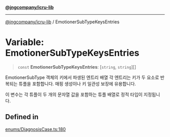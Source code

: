 [**@jngcompany/icru-lib**](../README.md)

***

[@jngcompany/icru-lib](../globals.md) / EmotionerSubTypeKeysEntries

# Variable: EmotionerSubTypeKeysEntries

> `const` **EmotionerSubTypeKeysEntries**: [`string`, `string`][]

EmotionerSubType 객체의 키에서 파생된 엔트리 배열
각 엔트리는 키가 두 요소로 반복되는 튜플을 포함합니다.
매핑 생성이나 키 일관성 보장에 유용합니다.

이 변수는 각 튜플이 두 개의 문자열 값을 포함하는 튜플 배열로 정적 타입이 지정됩니다.

## Defined in

[enums/DiagnosisCase.ts:180](https://github.com/jngcompany/icru-lib/blob/463893065235bd00666c18bdf483558e3b5f75c6/src/enums/DiagnosisCase.ts#L180)
